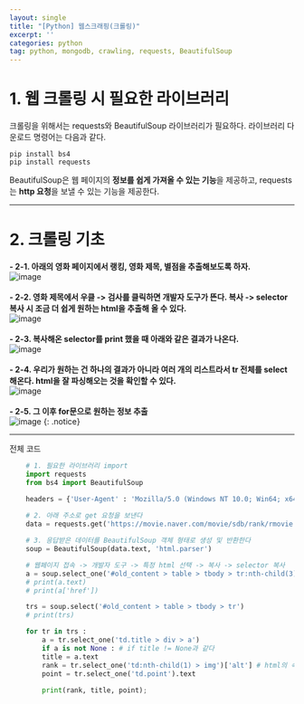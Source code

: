 ```yaml
---
layout: single
title: "[Python] 웹스크래핑(크롤링)"
excerpt: ''
categories: python
tag: python, mongodb, crawling, requests, BeautifulSoup
---
```


# 1. 웹 크롤링 시 필요한 라이브러리
크롤링을 위해서는 requests와 BeautifulSoup 라이브러리가 필요하다. 라이브러리 다운로드 명령어는 다음과 같다.

```
pip install bs4
pip install requests
```

BeautifulSoup은 웹 페이지의 **정보를 쉽게 가져올 수 있는 기능**을 제공하고, requests는 **http 요청**을 보낼 수 있는 기능을 제공한다.

---------

# 2. 크롤링 기초
>
**- 2-1. 아래의 영화 페이지에서 랭킹, 영화 제목, 별점을 추출해보도록 하자.** <br>
![image](https://user-images.githubusercontent.com/87356533/216261798-427d145c-ebb6-4e8a-ab31-21cfc16521fd.png)<br><br>
**- 2-2. 영화 제목에서 우클 -> 검사를 클릭하면 개발자 도구가 뜬다. 복사 -> selector 복사 시 조금 더 쉽게 원하는 html을 추출해 올 수 있다.** <br>
![image](https://user-images.githubusercontent.com/87356533/216262251-054a02d5-94be-4584-8482-6a2097911f1b.png) <br><br>
**- 2-3. 복사해온 selector를 print 했을 때 아래와 같은 결과가 나온다.** <br>
![image](https://user-images.githubusercontent.com/87356533/216263542-81f0d702-ed1a-44d7-8f2b-347bb1167726.png)<br><br>
**- 2-4. 우리가 원하는 건 하나의 결과가 아니라 여러 개의 리스트라서 tr 전체를 select 해온다. html을 잘 파싱해오는 것을 확인할 수 있다.** <br>
![image](https://user-images.githubusercontent.com/87356533/216264556-98f07477-f393-4740-a888-ffc23d4d18a4.png)<br><br>
**- 2-5. 그 이후 for문으로 원하는 정보 추출** <br>
![image](https://user-images.githubusercontent.com/87356533/216265951-e69fdb77-d6d3-4e9c-8ed7-eec26b6fd0bd.png)
{: .notice}

---------
전체 코드

```python
    # 1. 필요한 라이브러리 import
    import requests
    from bs4 import BeautifulSoup

    headers = {'User-Agent' : 'Mozilla/5.0 (Windows NT 10.0; Win64; x64)AppleWebKit/537.36 (KHTML, like Gecko) Chrome/73.0.3683.86 Safari/537.36'}
    
    # 2. 아래 주소로 get 요청을 보낸다
    data = requests.get('https://movie.naver.com/movie/sdb/rank/rmovie.naver?sel=pnt&date=20230202', headers=headers)

    # 3. 응답받은 데이터를 BeautifulSoup 객체 형태로 생성 및 반환한다
    soup = BeautifulSoup(data.text, 'html.parser')

    # 웹페이지 접속 -> 개발자 도구 -> 특정 html 선택 -> 복사 -> selector 복사
    a = soup.select_one('#old_content > table > tbody > tr:nth-child(3) > td.title > div > a')
    # print(a.text)
    # print(a['href'])

    trs = soup.select('#old_content > table > tbody > tr')
    # print(trs)

    for tr in trs :
        a = tr.select_one('td.title > div > a')
        if a is not None : # if title != None과 같다
        title = a.text
        rank = tr.select_one('td:nth-child(1) > img')['alt'] # html의 속성을 가지고 올 때는 []를 쓴다
        point = tr.select_one('td.point').text
            
        print(rank, title, point);
```

